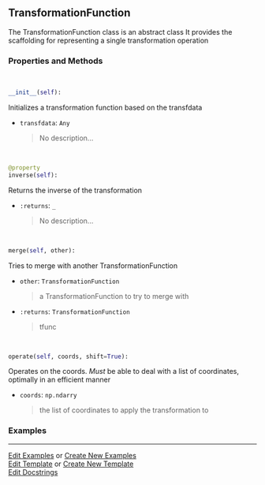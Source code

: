## <a id="McUtils.Coordinerds.CoordinateTransformations.TransformationFunction.TransformationFunction">TransformationFunction</a>
The TransformationFunction class is an abstract class
It provides the scaffolding for representing a single transformation operation

### Properties and Methods
<a id="McUtils.Coordinerds.CoordinateTransformations.TransformationFunction.TransformationFunction.__init__" class="docs-object-method">&nbsp;</a>
```python
__init__(self): 
```
Initializes a transformation function based on the transfdata
- `transfdata`: `Any`
    >No description...

<a id="McUtils.Coordinerds.CoordinateTransformations.TransformationFunction.TransformationFunction.inverse" class="docs-object-method">&nbsp;</a>
```python
@property
inverse(self): 
```
Returns the inverse of the transformation
- `:returns`: `_`
    >No description...

<a id="McUtils.Coordinerds.CoordinateTransformations.TransformationFunction.TransformationFunction.merge" class="docs-object-method">&nbsp;</a>
```python
merge(self, other): 
```
Tries to merge with another TransformationFunction
- `other`: `TransformationFunction`
    >a TransformationFunction to try to merge with
- `:returns`: `TransformationFunction`
    >tfunc

<a id="McUtils.Coordinerds.CoordinateTransformations.TransformationFunction.TransformationFunction.operate" class="docs-object-method">&nbsp;</a>
```python
operate(self, coords, shift=True): 
```
Operates on the coords. *Must* be able to deal with a list of coordinates, optimally in an efficient manner
- `coords`: `np.ndarry`
    >the list of coordinates to apply the transformation to

### Examples




___

[Edit Examples](https://github.com/McCoyGroup/McUtils/edit/edit/ci/examples/ci/docs/McUtils/Coordinerds/CoordinateTransformations/TransformationFunction/TransformationFunction.md) or 
[Create New Examples](https://github.com/McCoyGroup/McUtils/new/edit/?filename=ci/examples/ci/docs/McUtils/Coordinerds/CoordinateTransformations/TransformationFunction/TransformationFunction.md) <br/>
[Edit Template](https://github.com/McCoyGroup/McUtils/edit/edit/ci/docs/ci/docs/McUtils/Coordinerds/CoordinateTransformations/TransformationFunction/TransformationFunction.md) or 
[Create New Template](https://github.com/McCoyGroup/McUtils/new/edit/?filename=ci/docs/templates/ci/docs/McUtils/Coordinerds/CoordinateTransformations/TransformationFunction/TransformationFunction.md) <br/>
[Edit Docstrings](https://github.com/McCoyGroup/McUtils/edit/edit/McUtils/Coordinerds/CoordinateTransformations/TransformationFunction.py?message=Update%20Docs)